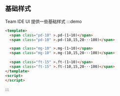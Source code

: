<script>
export default {
  data () {
    return {
      value: '我是按钮'
    }
  },
  methods: {
    click () {
      this.value = '点击过'
    }
  }
}
</script>
## 基础样式
Team IDE UI 提供一些基础样式
:::demo
``` html
<template>
  <span class="pd-10" >.pd-(1~10)</span>
  <span class="pd-10" >.pd-(10,15,20···100)</span>

  <span class="mg-10" >.mg-(1~10)</span>
  <span class="mg-10" >.mg-(10,15,20···100)</span>
  
  <span class="ft-15" >.ft-(1~10)</span>
  <span class="ft-15" >.ft-(10,15,20···100)</span>
</template>
<script>
</script>
```
:::